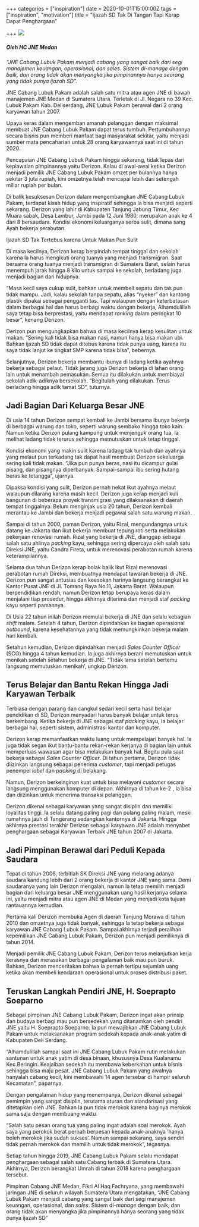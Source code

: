 +++
categories = ["inspiration"]
date = 2020-10-01T15:00:00Z
tags = ["inspiration", "motivation"]
title = "Ijazah SD Tak Di Tangan Tapi Kerap Dapat Penghargaan"

+++
![](/uploads/img-20200923-wa0029-1.jpg)

##### _Oleh HC JNE Medan_

_“JNE Cabang Lubuk Pakam menjadi cabang yang sangat baik dari segi manajemen keuangan, operasional, dan sales. Sistem di-manage dengan baik, dan orang tidak akan menyangka jika pimpinannya hanya seorang yang tidak punya ijazah SD”._

JNE Cabang Lubuk Pakam adalah salah satu mitra atau agen JNE di bawah manajemen JNE Medan di Sumatera Utara. Terletak di Jl. Negara no 39 Kec. Lubuk Pakam Kab. Deliserdang, JNE Lubuk Pakam berawal dari 2 orang karyawan tahun 2007.

Upaya keras dalam mengemban amanah pelanggan dengan maksimal membuat JNE Cabang Lubuk Pakam dapat terus tumbuh. Pertumbuhannya secara bisnis pun memberi manfaat bagi masyarakat sekitar, yaitu menjadi sumber mata pencaharian untuk 28 orang karyawannya saat ini di tahun 2020.

Pencapaian JNE Cabang Lubuk Pakam hingga sekarang, tidak lepas dari kepiawaian pimpinannya yaitu Derizon. Kalau di awal-awal ketika Derizon menjadi pemilik JNE Cabang Lubuk Pakam omzet per bulannya hanya sekitar 3 juta rupiah, kini omzetnya telah mencapai lebih dari setengah miliar rupiah per bulan.

Di balik kesuksesan Derizon dalam mengembangkan JNE Cabang Lubuk Pakam, terdapat kisah hidup yang inspiratif sehingga Ia bisa menjadi seperti sekarang. Derizon yang lahir di Kabupaten Tanjung Jabung Timur, Kec Muara sabak, Desa Lambur, Jambi pada 12 Juni 1980, merupakan anak ke 4 dari 8 bersaudara. Kondisi ekonomi keluarganya serba sulit, dimana sang Ayah bekerja serabutan.

Ijazah SD Tak Tertebus karena Untuk Makan Pun Sulit

Di masa kecilnya, Derizon kerap berpindah tempat tinggal dan sekolah karena Ia harus mengikuti orang tuanya yang menjadi transmigran. Saat bersama orang tuanya menjadi transmigran di Sumatera Barat, selain harus menempuh jarak hingga 8 kilo untuk sampai ke sekolah, berladang juga menjadi bagian dari hidupnya.

“Masa kecil saya cukup sulit, bahkan untuk membeli sepatu dan tas pun tidak mampu. Jadi, kalau sekolah tanpa sepatu, alias “nyeker” dan kantong plastik dipakai sebagai pengganti tas. Tapi walaupun dengan keterbatasan dalam berbagai hal dan harus berbagi waktu dengan bekerja, Alhamdulillah saya tetap bisa berprestasi, yaitu mendapat _ranking_ dalam peringkat 10 besar”, kenang Derizon.

Derizon pun mengungkapkan bahwa di masa kecilnya kerap kesulitan untuk makan. “Sering kali tidak bisa makan nasi, namun hanya bisa makan ubi. Bahkan ijazah SD tidak dapat ditebus karena tidak punya uang, karena itu saya tidak lanjut ke tingkat SMP karena tidak bisa”, bebernya.

Selanjutnya, Derizon bekerja membantu ibunya di ladang ketika ayahnya bekerja sebagai pelaut. Tidak jarang juga Derizon bekerja di lahan orang lain untuk menambah pemasukan. Semua itu dilakukan untuk membiayai sekolah adik-adiknya bersekolah. “Begitulah yang dilakukan. Terus berladang hingga adik tamat SD”, tuturnya.

## Jadi Bagian Dari Keluarga Besar JNE

Di usia 14 tahun Derizon sempat kembali ke Jambi bersama ibunya bekerja di berbagai warung dan toko, seperti warung sembako hingga toko kain. Namun ketika Derizon pulang kampung untuk menjenguk orang tua, Ia melihat ladang tidak terurus sehingga memutuskan untuk tetap tinggal.

Kondisi ekonomi yang makin sulit karena ladang tak tumbuh dan ayahnya yang melaut pun terkadang tak dapat hasil membuat Derizon sekeluarga sering kali tidak makan. “Jika pun punya beras, nasi itu dicampur gulai pisang, dan pisangnya diperbanyak. Sampai-sampai ibu sering hutang beras ke tetangga”, ujarnya.

Dipaksa kondisi yang sulit, Derizon pernah nekat ikut ayahnya melaut walaupun dilarang karena masih kecil. Derizon juga kerap menjadi kuli bangunan di beberapa proyek transmigrasi yang dilaksanakan di daerah tempat tinggalnya. Belum menginjak usia 20 tahun, Derizon kembali merantau ke Jambi dan bekerja menjadi pegawai salah satu warung makan.

Sampai di tahun 2000, paman Derizon, yaitu Rizal, mengundangnya untuk datang ke Jakarta dan ikut bekerja membuat tepung roti serta melakukan pekerjaan renovasi rumah. Rizal yang bekerja di JNE, dianggap sebagai salah satu ahlinya _packing_ kayu, sehingga sering dipercaya oleh salah satu Direksi JNE, yaitu Candra Fireta, untuk merenovasi perabotan rumah karena keterampilannya.

Selama dua tahun Derizon kerap bolak balik ikut Rizal merenovasi perabotan rumah Direksi, membuatnya mendapat tawaran bekerja di JNE. Derizon pun sangat antusias dan keesokan harinya langsung berangkat ke Kantor Pusat JNE di Jl. Tomang Raya No.11, Jakarta Barat. Walaupun berpendidikan rendah, namun Derizon tetap berupaya keras dalam menjalani tiap prosedur, hingga akhirnya diterima dan menjadi staf _packing_ kayu seperti pamannya.

Di Usia 22 tahun inilah Derizon memulai bekerja di JNE dan selalu kebagian _shift_ malam. Setelah 4 tahun, Derizon dipindahkan ke bagian operasional _outbound_, karena kesehatannya yang tidak memungkinkan bekerja malam hari kembali.

Setahun kemudian, Derizon dipindahkan menjadi _Sales Counter Officer_ (SCO) hingga 4 tahun kemudian. Ia juga akhirnya berani memutuskan untuk menikah setelah setahun bekerja di JNE. “Tidak lama setelah bertemu langsung memutuskan menikah’, ungkap Derizon.

## Terus Belajar dan Bantu Rekan Hingga Jadi Karyawan Terbaik

Terbiasa dengan parang dan cangkul sedari kecil serta hasil belajar pendidikan di SD, Derizon menyadari harus banyak belajar untuk terus berkembang. Ketika bekerja di JNE sebagai staf _packing_ kayu, Ia belajar berbagai hal, seperti sistem, administrasi kantor dan komputer.

Derizon kerap memanfaatkan waktu luang untuk mempelajari banyak hal. Ia juga tidak segan ikut bantu-bantu rekan-rekan kerjanya di bagian lain untuk memperluas wawasan agar bisa melakukan banyak hal. Begitu pula saat bekerja sebagai _Sales Counter Officer_. Di tahun pertama, Derizon tidak diizinkan langsung sebagai penerima _customer_, tapi menjadi petugas penempel _label_ dan _packing_ di belakang.

Namun, Derizon berkeinginan kuat untuk bisa melayani _customer_ secara langsung menggunakan komputer di depan. Akhirnya di tahun ke-2 , Ia bisa dan diizinkan untuk menerima transaksi pelanggan.

Derizon dikenal sebagai karyawan yang sangat disiplin dan memiliki loyalitas tinggi. Ia selalu datang paling pagi dan pulang paling malam, meski rumahnya jauh di Tangerang sedangkan kantornya di Jakarta. Hingga akhirnya prestasi terakhir Derizon sebagai karyawan JNE adalah menyabet penghargaan sebagai Karyawan Terbaik JNE tahun 2007 di Jakarta.

## Jadi Pimpinan Berawal dari Peduli Kepada Saudara

Tepat di tahun 2006, terbitlah SK Direksi JNE yang melarang adanya saudara kandung lebih dari 2 orang bekerja di kantor JNE yang sama. Demi saudaranya yang lain Derizon mengalah, namun Ia tetap memilih menjadi bagian dari keluarga besar JNE menggunakan uang hasil kerjanya selama ini, yaitu menjadi mitra atau agen JNE di Medan yang menjadi kota tujuan rantauannya kemudian.

Pertama kali Derizon membuka Agen di daerah Tanjung Morawa di tahun 2010 dan omzetnya juga tidak banyak, sehingga Ia tetap bekerja sebagai karyawan JNE Cabang Lubuk Pakam. Sampai akhirnya terjadi peralihan kepemilikan JNE Cabang Lubuk Pakam, Derizon pun menjadi pemiliknya di tahun 2014.

Menjadi pemilik JNE Cabang Lubuk Pakam, Derizon terus melanjutkan kerja kerasnya dan merasakan berbagai pengalaman baik mau pun buruk. Bahkan, Derizon menceritakan bahwa Ia pernah tertipu sejumlah uang ketika akan membeli kendaraan operasional untuk proses distribusi paket.

## Teruskan Langkah Pendiri JNE, H. Soeprapto Soeparno

Sebagai pimpinan JNE Cabang Lubuk Pakam, Derizon ingat akan prinsip dan budaya berbagi mau pun bersedekah yang ditanamkan oleh pendiri JNE yaitu H. Soeprapto Soeparno. Ia pun mewajibkan JNE Cabang Lubuk Pakam untuk melaksanakan program sedekah kepada anak-anak yatim di Kabupaten Deli Serdang.

“Alhamdulillah sampai saat ini JNE Cabang Lubuk Pakam rutin melakukan santunan untuk anak yatim di desa binaan, khususnya Desa Kualanamu Kec.Beringin. Keajaiban sedekah itu membawa keberkahan untuk bisnis sehingga bisa maju pesat. JNE Cabang Lubuk Pakam yang awalnya hanyalah cabang kecil, kini membawahi 14 agen tersebar di hampir seluruh Kecamatan”, paparnya.

Dengan pengalaman hidup yang menempanya, Derizon dikenal sebagai pemimpin yang sangat disiplin, terutama aturan dan standarisasi yang ditetapkan oleh JNE. Bahkan Ia pun tidak merokok karena baginya merokok sama saja dengan membuang waktu.

“Salah satu pesan orang tua yang paling ingat adalah soal merokok. Ayah saya yang perokok berat pernah berpesan kepada anak-anaknya ‘hanya boleh merokok jika sudah sukses’. Namun sampai sekarang, saya sendiri tidak pernah merokok dan memilih untuk tidak merokok”, tegasnya.

Setiap tahun hingga 2019, JNE Cabang Lubuk Pakam selalu mendapat penghargaan sebagai salah satu Cabang terbaik di Sumatera Utara. Akhirnya, Derizon berangkat Umrah di tahun 2018 karena penghargaan tersebut.

Pimpinan Cabang JNE Medan, Fikri Al Haq Fachryana, yang membawahi jaringan JNE di seluruh wilayah Sumatera Utara mengatakan, “JNE Cabang Lubuk Pakam menjadi cabang yang sangat baik dari segi manajemen keuangan, operasional, dan _sales_. Sistem di-_manage_ dengan baik, dan orang tidak akan menyangka jika pimpinannya hanya seorang yang tidak punya ijazah SD”